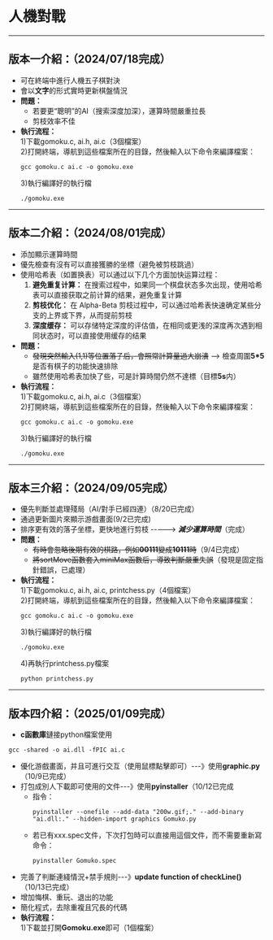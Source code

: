 # 人機對戰
--------------------------------------------
## 版本一介紹：（2024/07/18完成）  
- 可在終端中進行人機五子棋對決
- 會以**文字**的形式實時更新棋盤情況  
- **問題：**
  - 若要更“聰明”的AI（搜索深度加深），運算時間嚴重拉長
  - 剪枝效率不佳
- **執行流程：**   
  1)下載gomoku.c, ai.h, ai.c（3個檔案）    
  2)打開終端，導航到這些檔案所在的目錄，然後輸入以下命令來編譯檔案：    
  ```
  gcc gomoku.c ai.c -o gomoku.exe  
  ```
  3)執行編譯好的執行檔
  ```
  ./gomoku.exe
  ```
--------------------------------
## 版本二介紹：（2024/08/01完成）
- 添加顯示運算時間  
- 優先檢查有沒有可以直接獲勝的坐標（避免被剪枝跳過）  
- 使用哈希表（如置换表）可以通过以下几个方面加快运算过程：  
  1. **避免重复计算：** 在搜索过程中，如果同一个棋盘状态多次出现，使用哈希表可以直接获取之前计算的结果，避免重复计算  
  2. **剪枝优化：** 在 Alpha-Beta 剪枝过程中，可以通过哈希表快速确定某些分支的上界或下界，从而提前剪枝      
  3. **深度缓存：** 可以存储特定深度的评估值，在相同或更浅的深度再次遇到相同状态时，可以直接使用缓存的结果  
- **問題：**
  - ~~發現突然輸入(1,1)等位置落子后，會照常計算量過大崩潰~~ --> 檢查周圍**5*5**是否有棋子的功能快速排除  
  - 雖然使用哈希表加快了些，可是計算時間仍然不達標（目標**5s**内）  
- **執行流程：**   
  1)下載gomoku.c, ai.h, ai.c（3個檔案）    
  2)打開終端，導航到這些檔案所在的目錄，然後輸入以下命令來編譯檔案：    
  ```
  gcc gomoku.c ai.c -o gomoku.exe  
  ```
  3)執行編譯好的執行檔
  ```
  ./gomoku.exe
  ```

--------------------------------------
## 版本三介紹：（2024/09/05完成）
- 優先判斷並處理殘局（AI/對手已經四連）（8/20已完成）  
- 通過更新圖片來顯示游戲畫面(9/2已完成)  
- 排序更有效的落子坐標，更快地進行剪枝 -----> ***減少運算時間***（完成）  
- **問題：**  
  - ~~有時會忽略後期有效的棋路，例如**00111**變成**10111**時~~（9/4已完成）  
  - ~~將sortMove函數套入miniMax函數后，導致判斷嚴重失誤~~（發現是固定指針錯誤，已處理）
- **執行流程：**   
  1)下載gomoku.c, ai.h, ai.c, printchess.py（4個檔案）    
  2)打開終端，導航到這些檔案所在的目錄，然後輸入以下命令來編譯檔案：    
  ```
  gcc gomoku.c ai.c -o gomoku.exe  
  ```
  3)執行編譯好的執行檔
  ```
  ./gomoku.exe
  ```
  4)再執行printchess.py檔案
  ```
  python printchess.py
  ```
-------------
## 版本四介紹：（2025/01/09完成）
- **c函數庫**鏈接python檔案使用  
 ```
gcc -shared -o ai.dll -fPIC ai.c
``` 
- 優化游戲畫面，并且可進行交互（使用鼠標點擊即可）---》使用**graphic.py**（10/9已完成）  
- 打包成別人下載即可使用的文件---》使用**pyinstaller**（10/12已完成
  - 指令：
    ```
    pyinstaller --onefile --add-data "200w.gif;." --add-binary "ai.dll:." --hidden-import graphics Gomuko.py
    ```
  - 若已有xxx.spec文件，下次打包時可以直接用這個文件，而不需要重新寫命令：
    ```
    pyinstaller Gomuko.spec
    ```
- 完善了判斷連綫情況+禁手規則---》**update function of checkLine()**（10/13已完成） 
- 增加悔棋、重玩、退出的功能  
- 簡化程式，去除重複且冗長的代碼  
- **執行流程：**   
  1)下載並打開**Gomoku.exe**即可（1個檔案）
